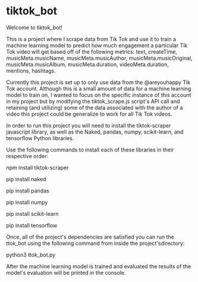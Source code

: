 # tiktok_bot

Welcome to tiktok_bot!

This is a project where I scrape data from Tik Tok and use it to train a machine learning model to predict
how much engagement a particular Tik Tok video will get based off of the following metrics: text,
createTime, musicMeta.musicName, musicMeta.musicAuthor, musicMeta.musicOriginal, musicMeta.musicAlbum, musicMeta.duration,
videoMeta.duration, mentions, hashtags.

Currently this project is set up to only use data from the @areyouhappy Tik Tok account. Although this is a small amount
of data for a machine learning model to train on, I wanted to focus on the specific instance of this account in my project
but by modifying the tiktok_scrape.js script's API call and retaining (and utilizing) some of the data associated with the
author of a video this project could be generalize to work for all Tik Tok videos.

In order to run this project you will need to install the tiktok-scraper javascript library, as well as the Naked, pandas, numpy,
scikit-learn, and tensorflow Python libraries.

Use the following commands to install each of these libraries in their respective order:

npm install tiktok-scraper

pip install naked

pip install pandas

pip install numpy

pip install scikit-learn

pip install tensorflow


Once, all of the project's dependencies are satisfied you can run the ttok_bot using the following command from inside the
project'sdirectory:

python3 ttok_bot.py

After the machine learning model is trained and evaluated the results of the model's evaluation will be printed in the console.
